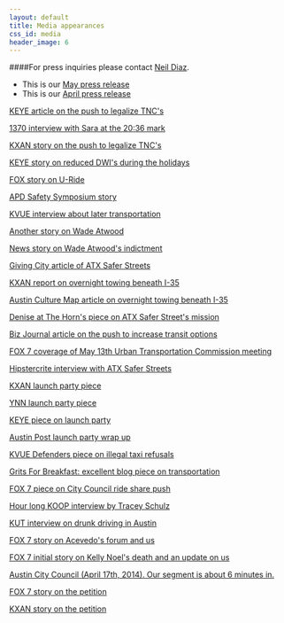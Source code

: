 ```yaml
---
layout: default
title: Media appearances
css_id: media
header_image: 6
---
```

####For press inquiries please contact [Neil Diaz](mailto:press@atxsaferstreets.org "press inquiries").
* This is our [May press release](/files/Pressrelease52014.pdf "Press Release")
* This is our [April press release](/files/pressrelease.pdf "Press Release") 

<a href="http://www.keyetv.com/news/features/top-stories/stories/austin-uber-lyft-supporters-march-up-7th-street-petition-21205.shtml" target="_blank">KEYE article on the push to legalize TNC's</a>

<a href="http://media.talkradio1370am.com/a/97468068/austin-election-countdown-podcast-10-02-14.htm" target="_blank">1370 interview with Sara at the 20:36 mark</a>

<a href="http://kxan.com/2014/09/02/group-pushes-temporary-rules-for-uber-lyft/" target="_blank">KXAN story on the push to legalize TNC's</a>

<a href="http://www.keyetv.com/news/features/top-stories/stories/fewer-holiday-dwis-so-far-20512.shtml" target="_blank">KEYE story on reduced DWI's during the holidays</a>

<a href="http://www.myfoxaustin.com/story/26416936/ut-students-get-safe-ride-home-via-uride" target="_blank">FOX story on U-Ride</a>

<a href="http://www.statesman.com/news/news/local/drunken-driving-biggest-concern-at-safety-panel/ngwT7/" target="_blank">APD Safety Symposium story</a>

<a href="http://www.kvue.com/story/news/local/2014/08/06/local-activists-service-industry-employees-push-for-later-buses/13693431/" target="_blank">KVUE interview about later transportation</a>

<a href="http://www.keyetv.com/news/features/top-stories/stories/austin-man-wont-face-intoxication-manslaughter-charge-19745.shtml" target="_blank">Another story on Wade Atwood</a>

<a href="http://kxan.com/2014/07/28/driver-in-deadly-crash-indicted-for-misdemeanor-dwi/" target="_blank">News story on Wade Atwood's indictment</a>

<a href="http://www.givingcityaustin.com/2014/06/04/how-atx-safer-streets-made-an-impact/" target="_blank">Giving City article of ATX Safer Streets</a>

<a href="http://kxan.com/2014/05/27/no-more-towing-on-weekends-from-i-35-lot-city-announces" target="_blank">KXAN report on overnight towing beneath I-35</a>

<a href="http://austin.culturemap.com/news/city-life/05-27-14-downtown-austin-insterstate35-i35-parking-lot-hours-towing" target="_blank">Austin Culture Map article on overnight towing beneath I-35</a>

<a href="http://www.readthehorn.com/news/austin/94743/a_new_approach_to_decreasing_drunk_driving_in_austin" target="_blank">Denise at The Horn's piece on ATX Safer Street's mission</a>

<a href="http://www.bizjournals.com/austin/news/2014/05/13/emerging-transit-options-for-getting-austins-drunk.html" target="_blank">Biz Journal article on the push to increase transit options</a>

<a href="http://www.myfoxaustin.com/story/25509078/community-pushes-for-transportation-options-at-city-meeting" target="_blank">FOX 7 coverage of May 13th Urban Transportation Commission meeting</a>

<a href="http://www.hipstercrite.com/2014/04/30/atx-safer-streets-how-you-can-help-a-movement-to-make-austin-safer-for-pedestrians" target="_blank">Hipstercrite interview with ATX Safer Streets</a>

<a href="http://kxan.com/2014/05/11/austin-organization-focusing-on-safer-streets-celebrates-launch" target="_blank">KXAN launch party piece</a>

<a href="http://austin.twcnews.com/content/news/299149/atx-safer-streets-works-to-stop-drunken-driving" target="_blank">YNN launch party piece</a>

<a href="http://www.keyetv.com/news/features/top-stories/stories/atx-safer-streets-launched-sunday-17993.shtml" target="_blank">KEYE piece on launch party</a>

<a href="http://www.austinpost.org/article/new-group-calls-better-public-transport-prevent-drunk-driving" target="_blank">Austin Post launch party wrap up</a>

<a href="http://www.kvue.com/home/Rides-wanted-taxis-refuse-to-pick-up-257983501.html" target="_blank">KVUE Defenders piece on illegal taxi refusals</a>

<a href="http://gritsforbreakfast.blogspot.com/2014/05/public-transport-less-regulation-would.html" target="_blank">Grits For Breakfast: excellent blog piece on transportation</a>

<a href="http://www.myfoxaustin.com/story/25479838/city-council-looks-at-transportation-options-to-curb-drinking-driving" target="_blank">FOX 7 piece on City Council ride share push</a>

<a href="https://archive.org/details/WhatsNewInterviewsAtxSaferStreets" target="_blank">Hour long KOOP interview by Tracey Schulz</a>

<a href="http://kut.org/post/after-latest-deaths-austin-asks-how-can-we-stop-drunk-driving" target="_blank">KUT interview on drunk driving in Austin<a/>

<a href="http://www.myfoxaustin.com/story/25372907/apd-chief-fed-up-with-dwis-outlines-plan-for-change" target="_blank">FOX 7 story on Acevedo's forum and us</a>

<a href="http://www.myfoxaustin.com/story/25350908/2-pedestrians-killed-by-vehicles-overnight-one-driver-still-at-large" target="_blank">FOX 7 initial story on Kelly Noel's death and an update on us</a>

<a href="http://austintx.swagit.com/e/04172014-531/12/" target="_blank">
      Austin City Council (April 17th, 2014).  Our segment is about 6 minutes in.</a>

<a href="http://www.myfoxaustin.com/story/25113285/former-austin-bartender-petitions-city-for-safe-rides" target="_blank">FOX 7 story on the petition</a>

<a href="http://kxan.com/2014/03/27/council-looking-for-feedback-on-sxsw/" target="_blank">KXAN story on the petition</a>
